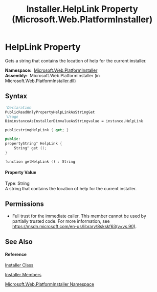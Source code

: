 ﻿---
title: Installer.HelpLink Property  (Microsoft.Web.PlatformInstaller)
TOCTitle: HelpLink Property
ms:assetid: P:Microsoft.Web.PlatformInstaller.Installer.HelpLink
ms:mtpsurl: https://msdn.microsoft.com/en-us/library/microsoft.web.platforminstaller.installer.helplink(v=VS.90)
ms:contentKeyID: 22049748
ms.date: 05/02/2012
mtps_version: v=VS.90
f1_keywords:
- Microsoft.Web.PlatformInstaller.Installer.HelpLink
- Microsoft.Web.PlatformInstaller.Installer.get_HelpLink
dev_langs:
- CSharp
- JScript
- VB
- c++
api_location:
- Microsoft.Web.PlatformInstaller.dll
api_name:
- Microsoft.Web.PlatformInstaller.Installer.get_HelpLink
- Microsoft.Web.PlatformInstaller.Installer.HelpLink
api_type:
- Managed
topic_type:
- apiref
- kbSyntax
product_family_name: VS
ROBOTS: INDEX,FOLLOW
---

# HelpLink Property

Gets a string that contains the location of help for the current installer.

**Namespace:**  [Microsoft.Web.PlatformInstaller](microsoft-web-platforminstaller-namespace.md)  
**Assembly:**  Microsoft.Web.PlatformInstaller (in Microsoft.Web.PlatformInstaller.dll)

## Syntax

``` vb
'Declaration
PublicReadOnlyPropertyHelpLinkAsStringGet
'Usage
DiminstanceAsInstallerDimvalueAsStringvalue = instance.HelpLink
```

``` csharp
publicstringHelpLink { get; }
```

``` c++
public:
propertyString^ HelpLink {
    String^ get ();
}
```

``` jscript
function getHelpLink () : String
```

#### Property Value

Type: String  
A string that contains the location of help for the current installer.  

## Permissions

  - Full trust for the immediate caller. This member cannot be used by partially trusted code. For more information, see <https://msdn.microsoft.com/en-us/library/8skskf63(v=vs.90)>.

## See Also

#### Reference

[Installer Class](installer-class-microsoft-web-platforminstaller.md)

[Installer Members](installer-members-microsoft-web-platforminstaller.md)

[Microsoft.Web.PlatformInstaller Namespace](microsoft-web-platforminstaller-namespace.md)

